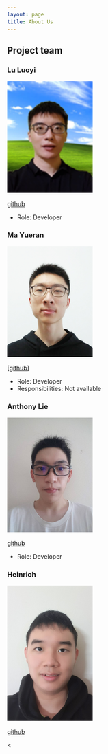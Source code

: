 ```yaml
---
layout: page
title: About Us
---
```

## Project team

### Lu Luoyi


<img src="images/luo-git.png" width="200px" alt="Luoyi's profile picture">

[github](https://github.com/luo-git)

* Role: Developer

### Ma Yueran

<img src="images/ma-yueran.png" width="200px">

[[github](https://github.com/Ma-Yueran)]

* Role: Developer
* Responsibilities: Not available

### Anthony Lie
<img src="images/anthony6401.png" width="200px">

[github](https://github.com/Anthony6401)

* Role: Developer

### Heinrich
<img src="images/HynRidge.png" width="200px">

[github](https://github.com/HynRidge)


<
